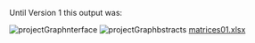 Until Version 1 this output was: 

![projectGraphnterface](https://github.com/MaramJehad9/JavaParsers/assets/93616918/d2e0887f-f7f2-4549-9fb8-d49c54e99781)
![projectGraphbstracts](https://github.com/MaramJehad9/JavaParsers/assets/93616918/4458f3c2-f33f-4ac0-bef0-3ad6907d8680)
[matrices01.xlsx](https://github.com/MaramJehad9/JavaParsers/files/14538936/matrices01.xlsx)
